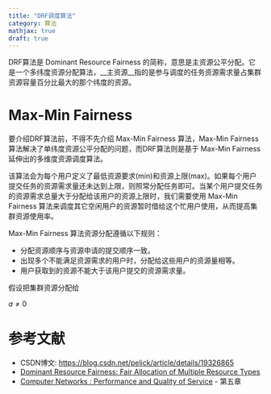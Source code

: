 ```yaml
---
title: "DRF调度算法"
category: 算法
mathjax: true
draft: true
---
```


DRF算法是 Dominant Resource Fairness 的简称，意思是主资源公平分配。它是一个多纬度资源分配算法，__主资源__指的是参与调度的任务资源需求量占集群资源容量百分比最大的那个纬度的资源。

<!--more-->

# Max-Min Fairness
要介绍DRF算法前，不得不先介绍 Max-Min Fairness 算法，Max-Min Fairness 算法解决了单纬度资源公平分配的问题，而DRF算法则是基于 Max-Min Fairness 延伸出的多维度资源调度算法。

该算法会为每个用户定义了最低资源要求(min)和资源上限(max)。如果每个用户提交任务的资源需求量还未达到上限，则照常分配任务即可。当某个用户提交任务的资源需求总量大于分配给该用户的资源上限时，我们需要使用 Max-Min Fairness 算法来调度其它空闲用户的资源暂时借给这个忙用户使用，从而提高集群资源使用率。

Max-Min Fairness 算法资源分配遵循以下规则：

* 分配资源顺序与资源申请的提交顺序一致。
* 出现多个不能满足资源需求的用户时，分配给这些用户的资源量相等。
* 用户获取到的资源不能大于该用户提交的资源需求量。

假设把集群资源分配给

$a \ne 0$

# 参考文献
* CSDN博文: https://blog.csdn.net/pelick/article/details/19326865
* [Dominant Resource Fairness: Fair Allocation of Multiple Resource Types](http://static.usenix.org/event/nsdi11/tech/full_papers/Ghodsi.pdf)
* [Computer Networks : Performance and Quality of Service](https://www.ece.rutgers.edu/~marsic/books/CN/book-CN_marsic.pdf) - 第五章